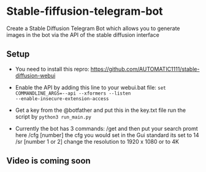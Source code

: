 # Stable-fiffusion-telegram-bot
Create a Stable Diffusion Telegram Bot which allows you to generate images in the bot via the API of the stable diffusion interface

## Setup
- You need to install this repro: 
https://github.com/AUTOMATIC1111/stable-diffusion-webui 

- Enable the API by adding this line to your webui.bat file: 
<code>set COMMANDLINE_ARGS=--api --xformers --listen --enable-insecure-extension-access</code> 

- Get a key from the @botfather and put this in the key.txt file
run the script by <code>python3 run_main.py</code> 

- Currently the bot has 3 commands: 
 /get  and then put your search promt here 
 /cfg [number] the cfg you would set in the Gui standard its set to 14 
 /sr [number 1 or 2] change the resolution to 1920 x 1080 or to 4K 

## Video is coming soon
